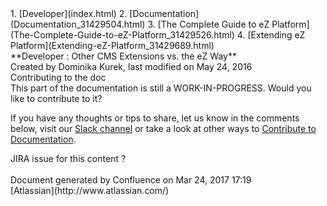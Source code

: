 <div id="page">
<div id="main" class="aui-page-panel">
<div id="main-header">
<div id="breadcrumb-section">
1.  [Developer](index.html)
2.  [Documentation](Documentation_31429504.html)
3.  [The Complete Guide to eZ Platform](The-Complete-Guide-to-eZ-Platform_31429526.html)
4.  [Extending eZ Platform](Extending-eZ-Platform_31429689.html)

</div>
**Developer : Other CMS Extensions vs. the eZ Way**

</div>
<div id="content" class="view">
<div class="page-metadata">
Created by Dominika Kurek, last modified on May 24, 2016

</div>
<div id="main-content" class="wiki-content group">
<div class="contentLayout2">
<div class="columnLayout two-right-sidebar"
data-layout="two-right-sidebar">
<div class="cell normal" data-type="normal">
<div class="innerCell">
<div
class="confluence-information-macro confluence-information-macro-tip">
Contributing to the doc

<div class="confluence-information-macro-body">
This part of the documentation is still a WORK-IN-PROGRESS. Would you like to contribute to it?

If you have any thoughts or tips to share, let us know in the comments below, visit our [Slack channel](http://ez-community-on-slack.herokuapp.com/) or take a look at other ways to [Contribute to Documentation](https://doc.ez.no/display/DEVELOPER/Contribute+to+Documentation).

</div>
</div>
JIRA issue for this content ?

</div>
</div>
<div class="cell aside" data-type="aside">
<div class="innerCell">
 

</div>
</div>
</div>
</div>
</div>
</div>
</div>
<div id="footer" role="contentinfo">
<div class="section footer-body">
Document generated by Confluence on Mar 24, 2017 17:19

<div id="footer-logo">
[Atlassian](http://www.atlassian.com/)

</div>
</div>
</div>
</div>

